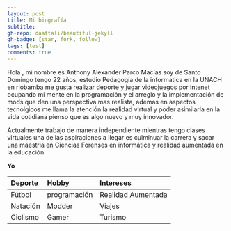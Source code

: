 ```yaml
---
layout: post
title: Mi biografía
subtitle:
gh-repo: daattali/beautiful-jekyll
gh-badge: [star, fork, follow]
tags: [test]
comments: true
---
```


Hola , mi nombre es Anthony Alexander Parco Macías soy de Santo Domingo tengo 22 años, estudio Pedagogía de la informatica en la UNACH en riobamba me gusta realizar deporte y jugar videojuegos por intenet ocupando mi mente en la programación y el arreglo y la implementación de mods que den una perspectiva mas realista, ademas en aspectos tecnolgicos me llama la atención la realidad virtual y poder asimilarla en la vida cotidiana pienso que es algo nuevo y muy innovador.

Actualmente trabajo de manera independiente mientras tengo clases virtuales una de las aspiraciones a llegar es culminuar la carrera y sacar una maestria en Ciencias Forenses en informática y realidad aumentada en la educación.

**Yo**



| Deporte | Hobby | Intereses |
| :------ |:--- | :--- |
| Fútbol | programación | Realidad Aumentada |
| Natación | Modder | Viajes |
| Ciclismo | Gamer | Turismo |



